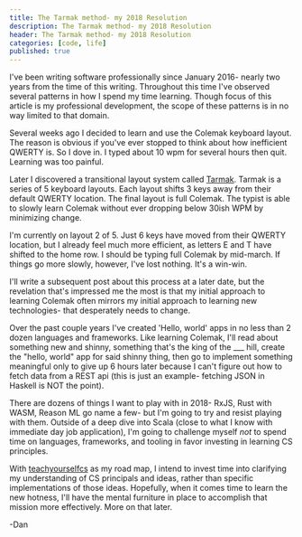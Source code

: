 ```yaml
---
title: The Tarmak method- my 2018 Resolution
description: The Tarmak method- my 2018 Resolution
header: The Tarmak method- my 2018 Resolution
categories: [code, life]
published: true
---
```

I've been writing software professionally since January 2016- nearly two years from the time of this writing. Throughout this time I've observed several patterns in how I spend my time learning. Though focus of this article is my professional development, the scope of these patterns is in no way limited to that domain.

Several weeks ago I decided to learn and use the Colemak keyboard layout. The reason is obvious if you've ever stopped to think about how inefficient QWERTY is. So I dove in. I typed about 10 wpm for several hours then quit. Learning was too painful.

Later I discovered a transitional layout system called [Tarmak](https://forum.colemak.com/topic/1858-learn-colemak-in-steps-with-the-tarmak-layouts/). Tarmak is a series of 5 keyboard layouts. Each layout shifts 3 keys away from their default QWERTY location. The final layout is full Colemak. The typist is able to slowly learn Colemak without ever dropping below 30ish WPM by minimizing change.

I'm currently on layout 2 of 5. Just 6 keys have moved from their QWERTY location, but I already feel much more efficient, as letters E and T have shifted to the home row. I should be typing full Colemak by mid-march. If things go more slowly, however, I've lost nothing. It's a win-win.

I'll write a subsequent post about this process at a later date, but the revelation that's impressed me the most is that my initial approach to learning Colemak often mirrors my initial approach to learning new technologies- that desperately needs to change.

Over the past couple years I've created 'Hello, world' apps in no less than 2 dozen languages and frameworks. Like learning Colemak, I'll read about something new and shinny, something that's the king of the ___ hill, create the "hello, world" app for said shinny thing, then go to implement something meaningful only to give up 6 hours later because I can't figure out how to fetch data from a REST api (this is just an example- fetching JSON in Haskell is NOT the point).

There are dozens of things I want to play with in 2018- RxJS, Rust with WASM, Reason ML go name a few- but I'm going to try and resist playing with them. Outside of a deep dive into Scala (close to what I know with immediate day job application), I'm going to challenge myself _not_ to spend time on languages, frameworks, and tooling in favor investing in learning CS principles.

With [teachyourselfcs](https://teachyourselfcs.com/) as my road map, I intend to invest time into clarifying my understanding of CS principals and ideas, rather than specific implementations of those ideas. Hopefully, when it comes time to learn the new hotness, I'll have the mental furniture in place to accomplish that mission more effectively. More on that later.

-Dan



